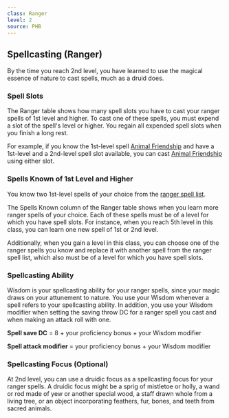 ```yaml
---
class: Ranger
level: 2
source: PHB
---
```


## Spellcasting (Ranger)
By the time you reach 2nd level, you have learned to use the magical essence of nature to cast spells, much as a druid does.

### Spell Slots
The Ranger table shows how many spell slots you have to cast your ranger spells of 1st level and higher. To cast one of these spells, you must expend a slot of the spell's level or higher. You regain all expended spell slots when you finish a long rest.

For example, if you know the 1st-level spell [Animal Friendship](http://dnd5e.wikidot.com/spell:animal-friendship) and have a 1st-level and a 2nd-level spell slot available, you can cast [Animal Friendship](http://dnd5e.wikidot.com/spell:animal-friendship) using either slot.

### Spells Known of 1st Level and Higher
You know two 1st-level spells of your choice from the [ranger spell list](http://dnd5e.wikidot.com/spells:ranger).

The Spells Known column of the Ranger table shows when you learn more ranger spells of your choice. Each of these spells must be of a level for which you have spell slots. For instance, when you reach 5th level in this class, you can learn one new spell of 1st or 2nd level.

Additionally, when you gain a level in this class, you can choose one of the ranger spells you know and replace it with another spell from the ranger spell list, which also must be of a level for which you have spell slots.

### Spellcasting Ability
Wisdom is your spellcasting ability for your ranger spells, since your magic draws on your attunement to nature. You use your Wisdom whenever a spell refers to your spellcasting ability. In addition, you use your Wisdom modifier when setting the saving throw DC for a ranger spell you cast and when making an attack roll with one.

**Spell save DC** = 8 + your proficiency bonus + your Wisdom modifier

**Spell attack modifier** = your proficiency bonus + your Wisdom modifier

### Spellcasting Focus (Optional)
At 2nd level, you can use a druidic focus as a spellcasting focus for your ranger spells. A druidic focus might be a sprig of mistletoe or holly, a wand or rod made of yew or another special wood, a staff drawn whole from a living tree, or an object incorporating feathers, fur, bones, and teeth from sacred animals.
